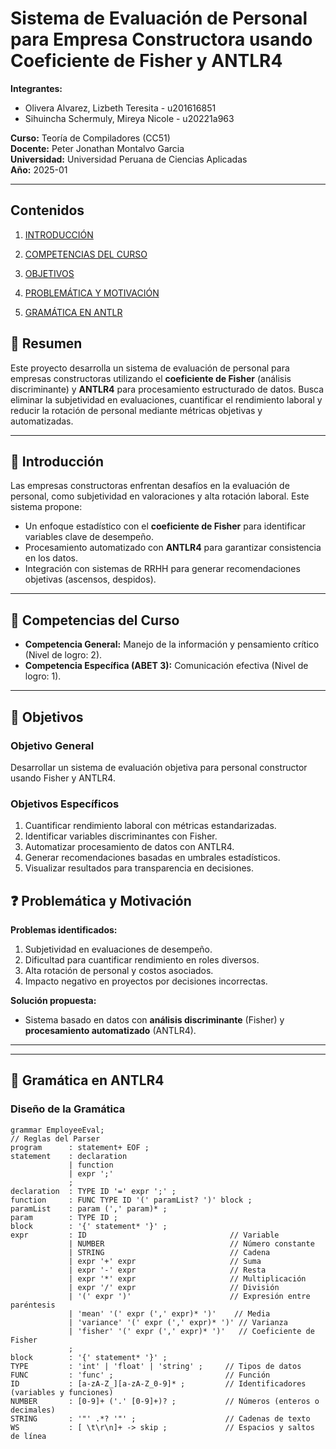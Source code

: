# Sistema de Evaluación de Personal para Empresa Constructora usando Coeficiente de Fisher y ANTLR4  

**Integrantes:**  
- Olivera Alvarez, Lizbeth Teresita - u201616851  
- Sihuincha Schermuly, Mireya Nicole - u20221a963  

**Curso:** Teoría de Compiladores (CC51)  
**Docente:** Peter Jonathan Montalvo Garcia  
**Universidad:** Universidad Peruana de Ciencias Aplicadas  
**Año:** 2025-01  

---

## Contenidos

1. [INTRODUCCIÓN](#data1)

2. [COMPETENCIAS DEL CURSO](#data2)

3. [OBJETIVOS](#data3)
        
4. [PROBLEMÁTICA Y MOTIVACIÓN](#data4)
    
5. [GRAMÁTICA EN ANTLR](#data5)
    
## 📌 Resumen   
Este proyecto desarrolla un sistema de evaluación de personal para empresas constructoras utilizando el **coeficiente de Fisher** (análisis discriminante) y **ANTLR4** para procesamiento estructurado de datos. Busca eliminar la subjetividad en evaluaciones, cuantificar el rendimiento laboral y reducir la rotación de personal mediante métricas objetivas y automatizadas.  

---

## 📖 Introducción <a name="data1"></a>
Las empresas constructoras enfrentan desafíos en la evaluación de personal, como subjetividad en valoraciones y alta rotación laboral. Este sistema propone:  
- Un enfoque estadístico con el **coeficiente de Fisher** para identificar variables clave de desempeño.  
- Procesamiento automatizado con **ANTLR4** para garantizar consistencia en los datos.  
- Integración con sistemas de RRHH para generar recomendaciones objetivas (ascensos, despidos).  

---

## 🎯 Competencias del Curso  <a name="data2"></a>
- **Competencia General:** Manejo de la información y pensamiento crítico (Nivel de logro: 2).  
- **Competencia Específica (ABET 3):** Comunicación efectiva (Nivel de logro: 1).  

---
## 🎯 Objetivos  <a name="data3"></a>
### Objetivo General  
Desarrollar un sistema de evaluación objetiva para personal constructor usando Fisher y ANTLR4.  

### Objetivos Específicos  
1. Cuantificar rendimiento laboral con métricas estandarizadas.  
2. Identificar variables discriminantes con Fisher.  
3. Automatizar procesamiento de datos con ANTLR4.  
4. Generar recomendaciones basadas en umbrales estadísticos.  
5. Visualizar resultados para transparencia en decisiones.
   
## ❓ Problemática y Motivación  <a name="data4"></a>
**Problemas identificados:**  
1. Subjetividad en evaluaciones de desempeño.  
2. Dificultad para cuantificar rendimiento en roles diversos.  
3. Alta rotación de personal y costos asociados.  
4. Impacto negativo en proyectos por decisiones incorrectas.  

**Solución propuesta:**  
- Sistema basado en datos con **análisis discriminante** (Fisher) y **procesamiento automatizado** (ANTLR4).  

---



---

## 📜 Gramática en ANTLR4  <a name="data5"></a>
### Diseño de la Gramática  
```antlr
grammar EmployeeEval;
// Reglas del Parser
program      : statement+ EOF ;
statement    : declaration
             | function
             | expr ';'
             ;
declaration  : TYPE ID '=' expr ';' ;
function     : FUNC TYPE ID '(' paramList? ')' block ;
paramList    : param (',' param)* ;
param        : TYPE ID ;
block        : '{' statement* '}' ;
expr         : ID                                // Variable
             | NUMBER                            // Número constante
             | STRING                            // Cadena
             | expr '+' expr                     // Suma
             | expr '-' expr                     // Resta
             | expr '*' expr                     // Multiplicación
             | expr '/' expr                     // División
             | '(' expr ')'                      // Expresión entre paréntesis
             | 'mean' '(' expr (',' expr)* ')'    // Media
             | 'variance' '(' expr (',' expr)* ')' // Varianza
             | 'fisher' '(' expr (',' expr)* ')'   // Coeficiente de Fisher
             ;
block        : '{' statement* '}' ;
TYPE         : 'int' | 'float' | 'string' ;     // Tipos de datos
FUNC         : 'func' ;                         // Función
ID           : [a-zA-Z_][a-zA-Z_0-9]* ;         // Identificadores (variables y funciones)
NUMBER       : [0-9]+ ('.' [0-9]+)? ;           // Números (enteros o decimales)
STRING       : '"' .*? '"' ;                    // Cadenas de texto
WS           : [ \t\r\n]+ -> skip ;             // Espacios y saltos de línea
